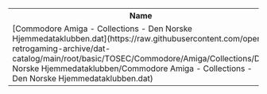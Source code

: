 <table>
<tr><th>Name</th><th>Size</th></tr>
<tr><td>[Commodore Amiga - Collections - Den Norske Hjemmedataklubben.dat](https://raw.githubusercontent.com/open-retrogaming-archive/dat-catalog/main/root/basic/TOSEC/Commodore/Amiga/Collections/Den Norske Hjemmedataklubben/Commodore Amiga - Collections - Den Norske Hjemmedataklubben.dat)</td><td>5889</td></tr>
</table>

